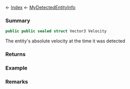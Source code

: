 ← [Index](Api-Index) ← [MyDetectedEntityInfo](Sandbox.ModAPI.Ingame.MyDetectedEntityInfo)

### Summary

```csharp
public public sealed struct Vector3 Velocity
```

The entity's absolute velocity at the time it was detected

### Returns

### Example

### Remarks

